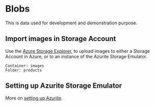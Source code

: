 # Blobs

This is data used for development and demonstration purpose.

## Import images in Storage Account

Use the [Azure Storage Explorer](https://azure.microsoft.com/en-us/products/storage/storage-explorer), to upload images to either a Storage Account in Azure, or to an instance of the Azurite Storage Emulator.

```
Container: images
Folder: products
```

## Setting up Azurite Storage Emulator

More on [setting up Azurite](/docs/development/set-up-azurite.md).
